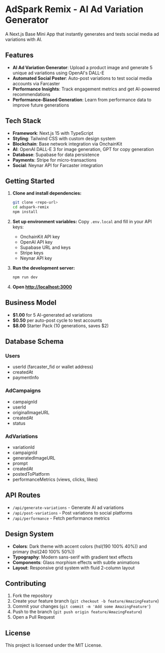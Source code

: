 # AdSpark Remix - AI Ad Variation Generator

A Next.js Base Mini App that instantly generates and tests social media ad variations with AI.

## Features

- **AI Ad Variation Generator**: Upload a product image and generate 5 unique ad variations using OpenAI's DALL-E
- **Automated Social Poster**: Auto-post variations to test social media accounts via Farcaster
- **Performance Insights**: Track engagement metrics and get AI-powered recommendations
- **Performance-Biased Generation**: Learn from performance data to improve future generations

## Tech Stack

- **Framework**: Next.js 15 with TypeScript
- **Styling**: Tailwind CSS with custom design system
- **Blockchain**: Base network integration via OnchainKit
- **AI**: OpenAI DALL-E 3 for image generation, GPT for copy generation
- **Database**: Supabase for data persistence
- **Payments**: Stripe for micro-transactions
- **Social**: Neynar API for Farcaster integration

## Getting Started

1. **Clone and install dependencies:**
   ```bash
   git clone <repo-url>
   cd adspark-remix
   npm install
   ```

2. **Set up environment variables:**
   Copy `.env.local` and fill in your API keys:
   - OnchainKit API key
   - OpenAI API key  
   - Supabase URL and keys
   - Stripe keys
   - Neynar API key

3. **Run the development server:**
   ```bash
   npm run dev
   ```

4. **Open [http://localhost:3000](http://localhost:3000)**

## Business Model

- **$1.00** for 5 AI-generated ad variations
- **$0.50** per auto-post cycle to test accounts
- **$8.00** Starter Pack (10 generations, saves $2)

## Database Schema

### Users
- userId (farcaster_fid or wallet address)
- createdAt
- paymentInfo

### AdCampaigns
- campaignId
- userId
- originalImageURL
- createdAt
- status

### AdVariations
- variationId
- campaignId
- generatedImageURL
- prompt
- createdAt
- postedToPlatform
- performanceMetrics (views, clicks, likes)

## API Routes

- `/api/generate-variations` - Generate AI ad variations
- `/api/post-variations` - Post variations to social platforms
- `/api/performance` - Fetch performance metrics

## Design System

- **Colors**: Dark theme with accent colors (hsl(190 100% 40%)) and primary (hsl(240 100% 50%))
- **Typography**: Modern sans-serif with gradient text effects
- **Components**: Glass morphism effects with subtle animations
- **Layout**: Responsive grid system with fluid 2-column layout

## Contributing

1. Fork the repository
2. Create your feature branch (`git checkout -b feature/AmazingFeature`)
3. Commit your changes (`git commit -m 'Add some AmazingFeature'`)
4. Push to the branch (`git push origin feature/AmazingFeature`)
5. Open a Pull Request

## License

This project is licensed under the MIT License.
